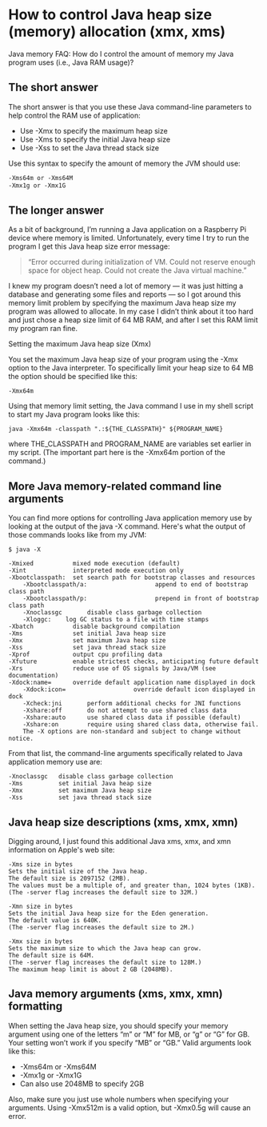 # How to control Java heap size (memory) allocation (xmx, xms)

Java memory FAQ: How do I control the amount of memory my Java program uses (i.e., Java RAM usage)?

## The short answer

The short answer is that you use these Java command-line parameters to help control the RAM use of application:

* Use -Xmx to specify the maximum heap size
* Use -Xms to specify the initial Java heap size
* Use -Xss to set the Java thread stack size

Use this syntax to specify the amount of memory the JVM should use:

```txt
-Xms64m or -Xms64M
-Xmx1g or -Xmx1G
```

## The longer answer

As a bit of background, I’m running a Java application on a Raspberry Pi device where memory is limited. Unfortunately, every time I try to run the program I get this Java heap size error message:

>“Error occurred during initialization of VM. Could not reserve enough space for object heap. Could not create the Java virtual machine.”

I knew my program doesn’t need a lot of memory — it was just hitting a database and generating some files and reports — so I got around this memory limit problem by specifying the maximum Java heap size my program was allowed to allocate. In my case I didn’t think about it too hard and just chose a heap size limit of 64 MB RAM, and after I set this RAM limit my program ran fine.

Setting the maximum Java heap size (Xmx)

You set the maximum Java heap size of your program using the -Xmx option to the Java interpreter. To specifically limit your heap size to 64 MB the option should be specified like this:

```
-Xmx64m
```

Using that memory limit setting, the Java command I use in my shell script to start my Java program looks like this:

```
java -Xmx64m -classpath ".:${THE_CLASSPATH}" ${PROGRAM_NAME}
```

where THE_CLASSPATH and PROGRAM_NAME are variables set earlier in my script. (The important part here is the -Xmx64m portion of the command.)

## More Java memory-related command line arguments

You can find more options for controlling Java application memory use by looking at the output of the java -X command. Here's what the output of those commands looks like from my JVM:

```
$ java -X

-Xmixed           mixed mode execution (default)
-Xint             interpreted mode execution only
-Xbootclasspath:  set search path for bootstrap classes and resources 
	-Xbootclasspath/a:                   append to end of bootstrap class path 
	-Xbootclasspath/p:                   prepend in front of bootstrap class path 
	-Xnoclassgc       disable class garbage collection 
	-Xloggc:    log GC status to a file with time stamps
-Xbatch           disable background compilation
-Xms              set initial Java heap size
-Xmx              set maximum Java heap size
-Xss              set java thread stack size
-Xprof            output cpu profiling data
-Xfuture          enable strictest checks, anticipating future default
-Xrs              reduce use of OS signals by Java/VM (see documentation)
-Xdock:name=      override default application name displayed in dock 
	-Xdock:icon=                   override default icon displayed in dock 
	-Xcheck:jni       perform additional checks for JNI functions 
	-Xshare:off	      do not attempt to use shared class data 
	-Xshare:auto      use shared class data if possible (default) 
	-Xshare:on	      require using shared class data, otherwise fail.  
	The -X options are non-standard and subject to change without notice. 
```

From that list, the command-line arguments specifically related to Java application memory use are:

```
-Xnoclassgc   disable class garbage collection
-Xms          set initial Java heap size
-Xmx          set maximum Java heap size
-Xss          set java thread stack size
```

## Java heap size descriptions (xms, xmx, xmn)

Digging around, I just found this additional Java xms, xmx, and xmn information on Apple's web site:

```
-Xms size in bytes
Sets the initial size of the Java heap. 
The default size is 2097152 (2MB). 
The values must be a multiple of, and greater than, 1024 bytes (1KB).
(The -server flag increases the default size to 32M.)

-Xmn size in bytes
Sets the initial Java heap size for the Eden generation. 
The default value is 640K. 
(The -server flag increases the default size to 2M.)

-Xmx size in bytes
Sets the maximum size to which the Java heap can grow. 
The default size is 64M. 
(The -server flag increases the default size to 128M.) 
The maximum heap limit is about 2 GB (2048MB).
```

## Java memory arguments (xms, xmx, xmn) formatting

When setting the Java heap size, you should specify your memory argument using one of the letters “m” or “M” for MB, or “g” or “G” for GB. Your setting won’t work if you specify “MB” or “GB.” Valid arguments look like this:

* -Xms64m or -Xms64M
* -Xmx1g or -Xmx1G
* Can also use 2048MB to specify 2GB

Also, make sure you just use whole numbers when specifying your arguments. Using -Xmx512m is a valid option, but -Xmx0.5g will cause an error.

